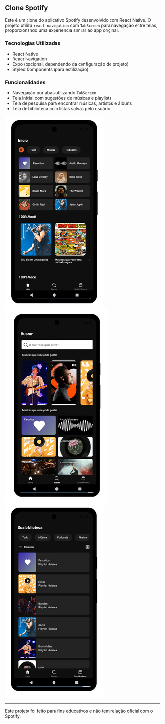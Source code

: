 ## Clone Spotify

Este é um clone do aplicativo Spotify desenvolvido com React Native. O projeto utiliza `react-navigation` com `TabScreen` para navegação entre telas, proporcionando uma experiência similar ao app original.

### Tecnologias Utilizadas
- React Native
- React Navigation
- Expo (opcional, dependendo da configuração do projeto)
- Styled Components (para estilização)

### Funcionalidades
- Navegação por abas utilizando `TabScreen`
- Tela inicial com sugestões de músicas e playlists
- Tela de pesquisa para encontrar músicas, artistas e álbuns
- Tela de biblioteca com listas salvas pelo usuário

![home-mobile-design](image.png)
![buscar-mobile-design](image-1.png)
![suaBiblioteca-mobile-design](image-2.png)

---

Este projeto foi feito para fins educativos e não tem relação oficial com o Spotify.